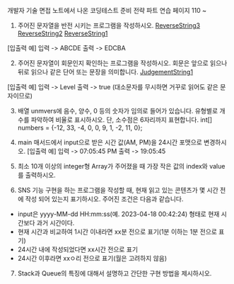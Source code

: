 개발자 기술 면접 노트에서 나온 코딩테스트 준비 전략 파트 연습
페이지 110 ~
1. 주어진 문자열을 반전 시키는 프로그램을 작성하시오.
  [ReverseString3](./ReverseString3.java)
  [ReverseString2](./ReverseString2.java)
  [ReverseString1](./ReverseString.java)

  [입출력 예]
  입력 -> ABCDE
  출력 -> EDCBA


2. 주어진 문자열이 회문인지 확인하는 프로그램을 작성하시오. 회문은 앞으로 읽으나 뒤로 읽으나 같은 단어 또는 문장을 의미합니다. 
  [JudgementString1](./JudgementString.java)

  [입출력 예]
  입력 -> Level
  출력 -> true
  (대소문자를 무시하면 거꾸로 읽어도 같은 문자이므로)

3. 배열 unmvers에 음수, 양수, 0 등의 숫자가 임의로 들어가 있습니다. 유형별로 개수를 파악하여 비율로 표시하시오. 단, 소수점은 6자리까지 표현합니다.
int[] numbers = {-12, 33, -4, 0, 0, 9, 1, -2, 11, 0};

4. main 매서드에서 input으로 받은 시간 값(AM, PM)을 24시간 포맷으로 변경하시오.
[입출력 예]
입력 -> 07:05:45 PM
출력 -> 19:05:45

5. 최소 10개 이상의 integer형 Array가 주어졌을 때 가장 작은 값의 index와 value를 출력하시오.

6.  SNS 기능 구현을 하는 프로그램을 작성할 때, 현재 읽고 있는 콘텐츠가 몇 시간 전에 작성 되어 있는지 표기하시오. 주어진 조건은 다음과 같습니다.
- input은 yyyy-MM-dd HH:mm:ss(예. 2023-04-18 00:42:24) 형태로 현재 시간보다 과거 시간이다.
- 현재 시간과 비교하여 1시간 이내라면 xx분 전으로 표기(1분 이하는 1분 전으로 표기)
- 24시간 내에 작성되었다면 xx시간 전으로 표기
- 24시간 이후라면 xxㅇ리 전으로 표기(월은 고려하지 않음)

7. Stack과 Queue의 특징에 대해서 설명하고 간단한 구현 방법을 제시하시오.


